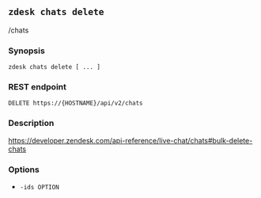 ## `zdesk chats delete`

/chats

### Synopsis

    zdesk chats delete [ ... ]

### REST endpoint

    DELETE https://{HOSTNAME}/api/v2/chats

### Description

https://developer.zendesk.com/api-reference/live-chat/chats#bulk-delete-chats

### Options

* `-ids OPTION`

